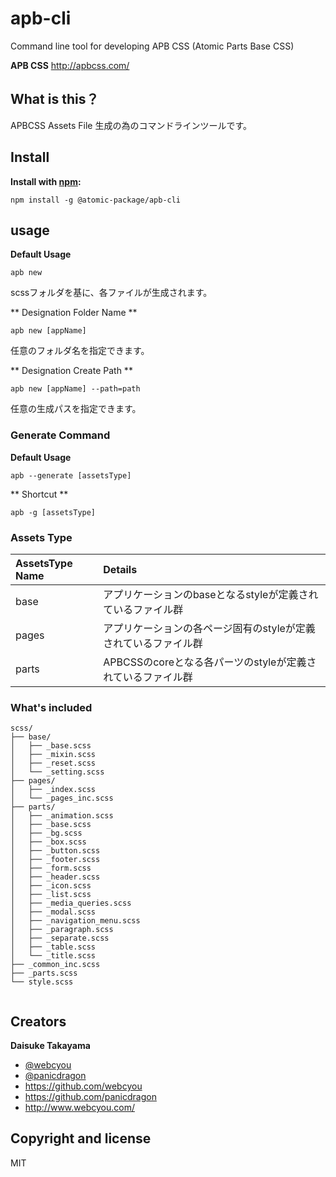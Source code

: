 # apb-cli
Command line tool for developing APB CSS (Atomic Parts Base CSS)

**APB CSS**
http://apbcss.com/


## What is this？
APBCSS Assets File 生成の為のコマンドラインツールです。


## Install

**Install with [npm](https://www.npmjs.com):**

```
npm install -g @atomic-package/apb-cli
```


## usage

**Default Usage**

```
apb new
```

scssフォルダを基に、各ファイルが生成されます。

** Designation Folder Name **

```
apb new [appName]
```

任意のフォルダ名を指定できます。


** Designation Create Path **


```
apb new [appName] --path=path
```

任意の生成パスを指定できます。


### Generate Command


**Default Usage**

```
apb --generate [assetsType]
```

** Shortcut **

```
apb -g [assetsType]
```

### Assets Type

| AssetsType Name | Details    |
|:----------------|:-----------|
| base            | アプリケーションのbaseとなるstyleが定義されているファイル群      |
| pages           | アプリケーションの各ページ固有のstyleが定義されているファイル群       |
| parts           | APBCSSのcoreとなる各パーツのstyleが定義されているファイル群       |



### What's included

```
scss/
├── base/
│   ├── _base.scss
│   ├── _mixin.scss
│   ├── _reset.scss
│   └── _setting.scss
├── pages/
│   ├── _index.scss
│   └── _pages_inc.scss
├── parts/
│   ├── _animation.scss
│   ├── _base.scss
│   ├── _bg.scss
│   ├── _box.scss
│   ├── _button.scss
│   ├── _footer.scss
│   ├── _form.scss
│   ├── _header.scss
│   ├── _icon.scss
│   ├── _list.scss
│   ├── _media_queries.scss
│   ├── _modal.scss
│   ├── _navigation_menu.scss
│   ├── _paragraph.scss
│   ├── _separate.scss
│   ├── _table.scss
│   └── _title.scss
├── _common_inc.scss
├── _parts.scss
└── style.scss    
    
```

## Creators

**Daisuke Takayama**
* [@webcyou](https://twitter.com/webcyou)
* [@panicdragon](https://twitter.com/panicdragon)
* <https://github.com/webcyou>
* <https://github.com/panicdragon>
* <http://www.webcyou.com/>

## Copyright and license
MIT



